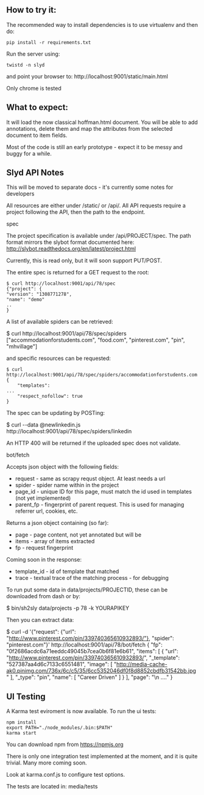 How to try it:
--------------

The recommended way to install dependencies is to use virtualenv and
then do:

	pip install -r requirements.txt

Run the server using:

	twistd -n slyd

and point your browser to:
	http://localhost:9001/static/main.html

Only chrome is tested

What to expect:
---------------

It will load the now classical hoffman.html document. You will be able
to add annotations, delete them and map the attributes from the selected
document to item fields.

Most of the code is still an early prototype - expect it to be messy and
buggy for a while.


Slyd API Notes
--------------

This will be moved to separate docs - it's currently some notes for developers

All resources are either under /static/ or /api/. All API requests require a
project following the API, then the path to the endpoint.

spec

The project specification is available under /api/PROJECT/spec. The path format
mirrors the slybot format documented here:
http://slybot.readthedocs.org/en/latest/project.html

Currently, this is read only, but it will soon support PUT/POST.

The entire spec is returned for a GET request to the root:

	$ curl http://localhost:9001/api/78/spec
	{"project": {
    "version": "1308771278",
    "name": "demo"
    ..
	}

A list of available spiders can be retrieved:

  $ curl http://localhost:9001/api/78/spec/spiders
["accommodationforstudents.com", "food.com", "pinterest.com", "pin", "mhvillage"]

and specific resources can be requested:

	$ curl http://localhost:9001/api/78/spec/spiders/accommodationforstudents.com
	{
    	"templates":
    ...
	    "respect_nofollow": true
	}

The spec can be updating by POSTing:

  $ curl --data @newlinkedin.js http://localhost:9001/api/78/spec/spiders/linkedin

An HTTP 400 will be returned if the uploaded spec does not validate.


bot/fetch

Accepts json object with the following fields:
* request - same as scrapy requst object. At least needs a url
* spider - spider name within in the project
* page_id - unique ID for this page, must match the id used in templates (not yet implemented)
* parent_fp - fingerprint of parent request. This is used for managing referrer url, cookies, etc.

Returns a json object containing (so far):
* page - page content, not yet annotated but will be
* items - array of items extracted
* fp - request fingerprint

Coming soon in the response:
* template_id - id of template that matched
* trace - textual trace of the matching process - for debugging


To run put some data in data/projects/PROJECTID, these can be downloaded from dash or by:

$ bin/sh2sly data/projects -p 78 -k YOURAPIKEY

Then you can extract data:

$ curl -d '{"request": {"url": "http://www.pinterest.com/pin/339740365610932893/"}, "spider": "pinterest.com"}' http://localhost:9001/api/78/bot/fetch
{
  "fp": "0f2686acdc6a71eeddc49045b7cea0b6f81e6b61",
   "items": [
      {
         "url": "http://www.pinterest.com/pin/339740365610932893/",
         "_template": "527387aa4d6c7133c6551481",
         "image": [
            "http://media-cache-ak0.pinimg.com/736x/6c/c5/35/6cc5352046df0f8d8852cbdfb31542bb.jpg"
         ],
         "_type": "pin",
         "name": [
            "Career Driven"
         ]
      }
   ],
   "page": "<!DOCTYPE html>\n ...."
}

UI Testing
----------

A Karma test eviroment is now available. To run the ui tests:

    npm install 
    export PATH="./node_modules/.bin:$PATH"
    karma start

You can download npm from https://npmjs.org

There is only one integration test implemented at the moment, and it is quite trivial. Many more coming soon.

Look at karma.conf.js to configure test options.

The tests are located in:
  media/tests